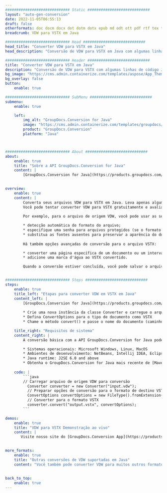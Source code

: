 ```yaml
---
############################# Static ############################
layout: "auto-gen-conversion"
date: 2022-11-05T06:55:13
draft: false
otherformats: doc docm docx dot dotm dotx epub md odt ott pdf rtf tex txt vdx vsdm vsdx vssm vssx vstm vstx vsx vtx xps
breadcrumb: VDW para VSTX em Java

############################# Head ############################
head_title: "Converter VDW para VSTX em Java"
head_description: "Conversão de VDW para VSTX em Java com algumas linhas de código. Converta mais de 160 formatos de arquivo usando a API de conversão de documentos do GroupDocs para Java"

############################# Header ############################
title: "Converter VDW para VSTX em Java"
description: "Conversão de VDW para VSTX com algumas linhas de código Java"
bg_image: "https://cms.admin.containerize.com/templates/aspose/App_Themes/V3/images/bg/header1.png"
bg_overlay: false
button:
    enable: true

############################# SubMenu ############################
submenu:
    enable: true

    left:
        img_alt: "GroupDocs.Conversion for Java"
        image: "https://cms.admin.containerize.com/templates/groupdocs/images/product-logos/90x90-noborder/groupdocs-conversion-java.png"
        product: "GroupDocs.Conversion"
        platform: "Java"



############################# About ############################
about:
    enable: true
    title: "Sobre a API GroupDocs.Conversion for Java"
    content: |
        [GroupDocs.Conversion for Java](https://products.groupdocs.com/conversion/java/) é uma API avançada de conversão de formato de arquivo para conversão entre formatos populares de imagem e documento, como Microsoft Office, OpenDocument, PDF, HTML, e-mail, CAD. e muito mais com apenas algumas linhas de código. A API nativa detecta automaticamente os formatos dos documentos originais e oferece muitas opções para personalizar os documentos convertidos. Juntamente com a função de extrair informações de um documento, ele também suporta o armazenamento em cache dos resultados da conversão para o disco local por padrão. No entanto, qualquer tipo de armazenamento em cache pode ser suportado pela implementação das interfaces apropriadas - Amazon S3, Dropbox, Google Drive, Windows Azure, Reddis ou quaisquer outras.
    

overview:
    enable: true
    content: |
        Converta seus arquivos VDW para VSTX em Java. Leva apenas algumas linhas de código Java em qualquer plataforma de sua escolha, como Windows, Linux, macOS.
        Você pode tentar converter VDW para VSTX gratuitamente e avaliar a qualidade dos resultados da conversão. Junto com scripts de conversão de arquivo simples, você pode tentar opções mais sofisticadas para carregar o arquivo de origem VDW e armazenar a saída VSTX. 
        
        Por exemplo, para o arquivo de origem VDW, você pode usar as seguintes opções de carregamento:

        * detecção automática do formato do arquivo;
        * especifique uma senha para arquivos protegidos (se o formato de arquivo for compatível);
        * substitua as fontes ausentes para preservar a aparência do documento.
        
        Há também opções avançadas de conversão para o arquivo VSTX:

        * converter uma página específica de um documento ou um intervalo de páginas;
        * adicione uma marca d'água ao VSTX convertido.

        Quando a conversão estiver concluída, você pode salvar o arquivo VSTX no caminho do arquivo local ou em qualquer armazenamento de terceiros, como FTP, Amazon S3, Google Drive, Dropbox etc. Observe - para converter VDW para VSTX, você não precisa instalar nenhum software adicional, como MS Office, Open Office, Adobe Acrobat Reader etc.


############################# Steps ############################
steps:
    enable: true
    title_left: "Etapas para converter VDW em VSTX em Java"
    content_left: |
        [GroupDocs.Conversion for Java](https://products.groupdocs.com/conversion/java/) permite que os desenvolvedores convertam facilmente o arquivo VDW para VSTX com algumas linhas de código.
        
        * Crie uma nova instância da classe Converter e carregue o arquivo VDW com o caminho completo
        * Defina ConvertOptions para o tipo de documento como VSTX
        * Chame o método convert() e passe o nome do documento (caminho completo) e formato (VSTX) como parâmetro

    title_right: "Requisitos de sistema"
    content_right: |
        A conversão básica com a API GroupDocs.Conversion for Java pode ser feita com apenas algumas linhas de código. Nossas APIs são suportadas em todas as principais plataformas e sistemas operacionais. Antes de executar o código abaixo, certifique-se de ter os seguintes pré-requisitos instalados em seu sistema.

        * Sistemas operacionais: Microsoft Windows, Linux, MacOS
        * Ambientes de desenvolvimento: NetBeans, Intellij IDEA, Eclipse, etc.
        * Java runtime: J2SE 6.0 and above
        * Obtenha o GroupDocs.Conversion for Java mais recente de [Maven](https://repository.groupdocs.com/webapp/#/artifacts/browse/tree/General/repo/com/groupdocs/groupdocs-conversion)
         
    code: |
        ```java    
        // Carregar arquivo de origem VDW para conversão
          Converter converter = new Converter("input.vdw");
          // Preparar opções de conversão para o formato de destino VSTX
          ConvertOptions convertOptions = new FileType().fromExtension("vstx").getConvertOptions();
          // Converter para o formato VSTX
          converter.convert("output.vstx", convertOptions);
        ```

demos:
    enable: true
    title: "VDW para VSTX Demonstração ao vivo"
    content: |
       Visite nosso site do [GroupDocs.Conversion App](https://products.groupdocs.app/conversion/family) e experimente a conversão de VDW para VSTX agora. A demonstração gratuita tem os seguintes benefícios
          

more_formats:
    enable: true
    title: "Outras conversões de VDW suportadas em Java"
    content: "Você também pode converter VDW para muitos outros formatos de arquivo. Por favor, veja a lista abaixo."
       
       
back_to_top:
    enable: true
---
```

